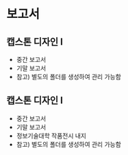 # 보고서
## 캡스톤 디자인 I 
 - 중간 보고서
 - 기말 보고서
 - 참고) 별도의 폴더를 생성하여 관리 가능함

## 캡스톤 디자인 I
 - 중간 보고서
 - 기말 보고서
 - 정보기술대학 작품전시 내지
 - 참고) 별도의 폴더를 생성하여 관리 가능함
